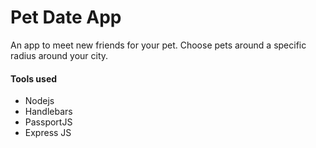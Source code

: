 # Pet Date App

An app to meet new friends for your pet. Choose pets around a specific radius around your city.

#### Tools used 
- Nodejs
- Handlebars
- PassportJS
- Express JS

